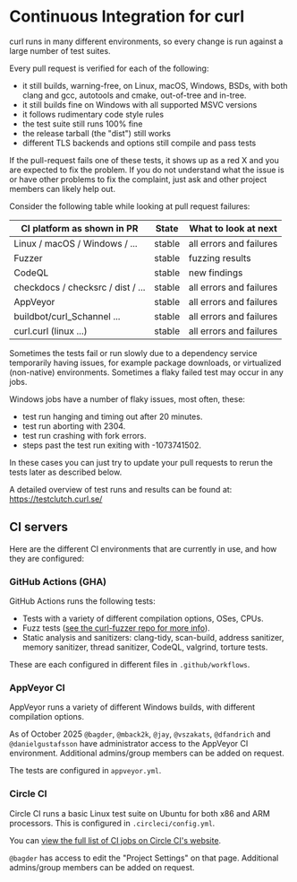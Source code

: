 <!--
Copyright (C) Daniel Stenberg, <daniel@haxx.se>, et al.

SPDX-License-Identifier: curl
-->

# Continuous Integration for curl

curl runs in many different environments, so every change is run against a
large number of test suites.

Every pull request is verified for each of the following:

 - it still builds, warning-free, on Linux, macOS, Windows, BSDs, with both
   clang and gcc, autotools and cmake, out-of-tree and in-tree.
 - it still builds fine on Windows with all supported MSVC versions
 - it follows rudimentary code style rules
 - the test suite still runs 100% fine
 - the release tarball (the "dist") still works
 - different TLS backends and options still compile and pass tests

If the pull-request fails one of these tests, it shows up as a red X and you
are expected to fix the problem. If you do not understand what the issue is or
have other problems to fix the complaint, just ask and other project members
can likely help out.

Consider the following table while looking at pull request failures:

 | CI platform as shown in PR          | State  | What to look at next       |
 | ----------------------------------- | ------ | -------------------------- |
 | Linux / macOS / Windows / ...       | stable | all errors and failures    |
 | Fuzzer                              | stable | fuzzing results            |
 | CodeQL                              | stable | new findings               |
 | checkdocs / checksrc / dist / ...   | stable | all errors and failures    |
 | AppVeyor                            | stable | all errors and failures    |
 | buildbot/curl_Schannel ...          | stable | all errors and failures    |
 | curl.curl (linux ...)               | stable | all errors and failures    |

Sometimes the tests fail or run slowly due to a dependency service temporarily
having issues, for example package downloads, or virtualized (non-native)
environments. Sometimes a flaky failed test may occur in any jobs.

Windows jobs have a number of flaky issues, most often, these:
- test run hanging and timing out after 20 minutes.
- test run aborting with 2304.
- test run crashing with fork errors.
- steps past the test run exiting with -1073741502.

In these cases you can just try to update your pull requests to rerun the tests
later as described below.

A detailed overview of test runs and results can be found at:
https://testclutch.curl.se/

## CI servers

Here are the different CI environments that are currently in use, and how they
are configured:

### GitHub Actions (GHA)

GitHub Actions runs the following tests:

- Tests with a variety of different compilation options, OSes, CPUs.
- Fuzz tests ([see the curl-fuzzer repo for more
  info](https://github.com/curl/curl-fuzzer)).
- Static analysis and sanitizers: clang-tidy, scan-build, address sanitizer,
  memory sanitizer, thread sanitizer, CodeQL, valgrind, torture tests.

These are each configured in different files in `.github/workflows`.

### AppVeyor CI

AppVeyor runs a variety of different Windows builds, with different compilation
options.

As of October 2025 `@bagder`, `@mback2k`, `@jay`, `@vszakats`, `@dfandrich`
and `@danielgustafsson` have administrator access to the AppVeyor CI
environment.  Additional admins/group members can be added on request.

The tests are configured in `appveyor.yml`.

### Circle CI

Circle CI runs a basic Linux test suite on Ubuntu for both x86 and ARM
processors. This is configured in `.circleci/config.yml`.

You can [view the full list of CI jobs on Circle CI's
website](https://app.circleci.com/pipelines/github/curl/curl).

`@bagder` has access to edit the "Project Settings" on that page. Additional
admins/group members can be added on request.
